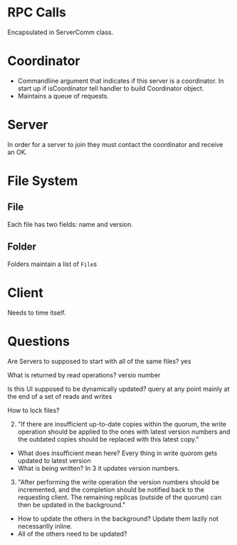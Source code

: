 # RPC Calls
Encapsulated in ServerComm class.

# Coordinator
* Commandline argument that indicates if this server is a coordinator. In start up if isCoordinator tell handler to build Coordinator object.
* Maintains a queue of requests.

# Server
In order for a server to join they must contact the coordinator and receive an OK.

# File System

## File
Each file has two fields: name and version.
## Folder
Folders maintain a list of `File`s


# Client
Needs to time itself.

# Questions 
Are Servers to supposed to start with all of the same files? yes

What is returned by read operations? versio number

Is this UI supposed to be dynamically updated? query at any point mainly at the end of a set of reads and writes

How to lock files?

2. "If there are insufficient up-to-date copies within the quorum, the write operation should be applied to the ones with latest version numbers and the outdated copies should be replaced with this latest copy."
* What does insufficient mean here? Every thing in write quorom gets updated to latest version
* What is being written? In 3 it updates version numbers.


3. "After performing the write operation the version numbers should be incremented,
and the completion should be notified back to the requesting client. The
remaining replicas (outside of the quorum) can then be updated in the background."
* How to update the others in the background? Update them lazily not necessarilly inline.
* All of the others need to be updated?
